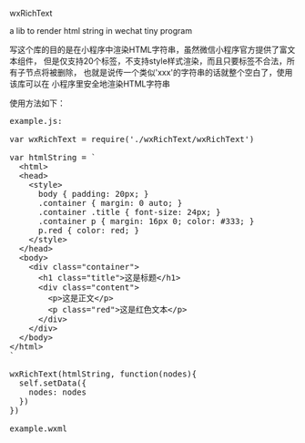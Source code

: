 
wxRichText

a lib to render html string in wechat tiny program

写这个库的目的是在小程序中渲染HTML字符串，虽然微信小程序官方提供了富文本组件，
但是仅支持20个标签，不支持style样式渲染，而且只要标签不合法，所有子节点将被删除，
也就是说传一个类似'<html>xxx</html>'的字符串的话就整个空白了，使用该库可以在
小程序里安全地渲染HTML字符串 

使用方法如下：


<pre>
example.js:

var wxRichText = require('./wxRichText/wxRichText')

var htmlString = `
  &lt;html&gt;
  &lt;head&gt;
    &lt;style&gt;
      body { padding: 20px; }
      .container { margin: 0 auto; }
      .container .title { font-size: 24px; }
      .container p { margin: 16px 0; color: #333; }
      p.red { color: red; }
    &lt;/style&gt;
  &lt;/head&gt;
  &lt;body&gt;
    &lt;div class="container"&gt;
      &lt;h1 class="title"&gt;这是标题&lt;/h1&gt;
      &lt;div class="content"&gt;
        &lt;p&gt;这是正文&lt;/p&gt;
        &lt;p class="red"&gt;这是红色文本&lt;/p&gt;
      &lt;/div&gt;
    &lt;/div&gt;
  &lt;/body&gt;
&lt;/html&gt;
`

wxRichText(htmlString, function(nodes){
  self.setData({
    nodes: nodes
  })
})

example.wxml
<rich-text nodes="{{nodes}}" />

</pre>

